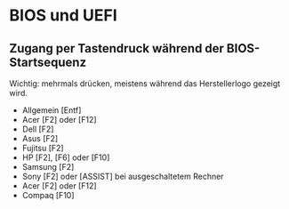 # BIOS und UEFI

## Zugang per Tastendruck während der BIOS-Startsequenz

Wichtig: mehrmals drücken, meistens während das Herstellerlogo gezeigt wird.

* Allgemein [Entf]
* Acer [F2] oder [F12]
* Dell [F2]
* Asus [F2]
* Fujitsu [F2]
* HP [F2], [F6] oder [F10]
* Samsung [F2]
* Sony [F2] oder [ASSIST] bei ausgeschaltetem Rechner
* Acer [F2] oder [F12]
* Compaq [F10]
